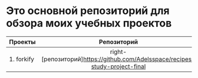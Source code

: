 # Это основной репозиторий для обзора моих учебных проектов

| Проекты    |                                 Репозиторий                                  |                              Live Demo |
| ---------- | :--------------------------------------------------------------------------: | -------------------------------------: |
| 1. forkify | right-[репозиторий]https://github.com/Adelsspace/recipes-study-project-final | $ [live demo]recipes-adel.netlify.app/ |
